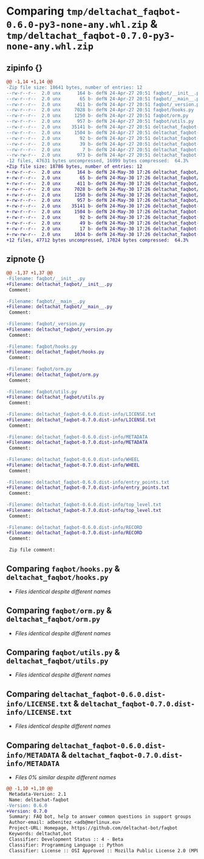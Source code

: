 # Comparing `tmp/deltachat_faqbot-0.6.0-py3-none-any.whl.zip` & `tmp/deltachat_faqbot-0.7.0-py3-none-any.whl.zip`

## zipinfo {}

```diff
@@ -1,14 +1,14 @@
-Zip file size: 18641 bytes, number of entries: 12
--rw-r--r--  2.0 unx      164 b- defN 24-Apr-27 20:51 faqbot/__init__.py
--rw-r--r--  2.0 unx       65 b- defN 24-Apr-27 20:51 faqbot/__main__.py
--rw-r--r--  2.0 unx      411 b- defN 24-Apr-27 20:51 faqbot/_version.py
--rw-r--r--  2.0 unx     7028 b- defN 24-Apr-27 20:51 faqbot/hooks.py
--rw-r--r--  2.0 unx     1250 b- defN 24-Apr-27 20:51 faqbot/orm.py
--rw-r--r--  2.0 unx      957 b- defN 24-Apr-27 20:51 faqbot/utils.py
--rw-r--r--  2.0 unx    35141 b- defN 24-Apr-27 20:51 deltachat_faqbot-0.6.0.dist-info/LICENSE.txt
--rw-r--r--  2.0 unx     1504 b- defN 24-Apr-27 20:51 deltachat_faqbot-0.6.0.dist-info/METADATA
--rw-r--r--  2.0 unx       92 b- defN 24-Apr-27 20:51 deltachat_faqbot-0.6.0.dist-info/WHEEL
--rw-r--r--  2.0 unx       39 b- defN 24-Apr-27 20:51 deltachat_faqbot-0.6.0.dist-info/entry_points.txt
--rw-r--r--  2.0 unx        7 b- defN 24-Apr-27 20:51 deltachat_faqbot-0.6.0.dist-info/top_level.txt
--rw-rw-r--  2.0 unx      973 b- defN 24-Apr-27 20:51 deltachat_faqbot-0.6.0.dist-info/RECORD
-12 files, 47631 bytes uncompressed, 16999 bytes compressed:  64.3%
+Zip file size: 18786 bytes, number of entries: 12
+-rw-r--r--  2.0 unx      164 b- defN 24-May-30 17:26 deltachat_faqbot/__init__.py
+-rw-r--r--  2.0 unx       65 b- defN 24-May-30 17:26 deltachat_faqbot/__main__.py
+-rw-r--r--  2.0 unx      411 b- defN 24-May-30 17:26 deltachat_faqbot/_version.py
+-rw-r--r--  2.0 unx     7028 b- defN 24-May-30 17:26 deltachat_faqbot/hooks.py
+-rw-r--r--  2.0 unx     1250 b- defN 24-May-30 17:26 deltachat_faqbot/orm.py
+-rw-r--r--  2.0 unx      957 b- defN 24-May-30 17:26 deltachat_faqbot/utils.py
+-rw-r--r--  2.0 unx    35141 b- defN 24-May-30 17:26 deltachat_faqbot-0.7.0.dist-info/LICENSE.txt
+-rw-r--r--  2.0 unx     1504 b- defN 24-May-30 17:26 deltachat_faqbot-0.7.0.dist-info/METADATA
+-rw-r--r--  2.0 unx       92 b- defN 24-May-30 17:26 deltachat_faqbot-0.7.0.dist-info/WHEEL
+-rw-r--r--  2.0 unx       49 b- defN 24-May-30 17:26 deltachat_faqbot-0.7.0.dist-info/entry_points.txt
+-rw-r--r--  2.0 unx       17 b- defN 24-May-30 17:26 deltachat_faqbot-0.7.0.dist-info/top_level.txt
+-rw-rw-r--  2.0 unx     1034 b- defN 24-May-30 17:26 deltachat_faqbot-0.7.0.dist-info/RECORD
+12 files, 47712 bytes uncompressed, 17024 bytes compressed:  64.3%
```

## zipnote {}

```diff
@@ -1,37 +1,37 @@
-Filename: faqbot/__init__.py
+Filename: deltachat_faqbot/__init__.py
 Comment: 
 
-Filename: faqbot/__main__.py
+Filename: deltachat_faqbot/__main__.py
 Comment: 
 
-Filename: faqbot/_version.py
+Filename: deltachat_faqbot/_version.py
 Comment: 
 
-Filename: faqbot/hooks.py
+Filename: deltachat_faqbot/hooks.py
 Comment: 
 
-Filename: faqbot/orm.py
+Filename: deltachat_faqbot/orm.py
 Comment: 
 
-Filename: faqbot/utils.py
+Filename: deltachat_faqbot/utils.py
 Comment: 
 
-Filename: deltachat_faqbot-0.6.0.dist-info/LICENSE.txt
+Filename: deltachat_faqbot-0.7.0.dist-info/LICENSE.txt
 Comment: 
 
-Filename: deltachat_faqbot-0.6.0.dist-info/METADATA
+Filename: deltachat_faqbot-0.7.0.dist-info/METADATA
 Comment: 
 
-Filename: deltachat_faqbot-0.6.0.dist-info/WHEEL
+Filename: deltachat_faqbot-0.7.0.dist-info/WHEEL
 Comment: 
 
-Filename: deltachat_faqbot-0.6.0.dist-info/entry_points.txt
+Filename: deltachat_faqbot-0.7.0.dist-info/entry_points.txt
 Comment: 
 
-Filename: deltachat_faqbot-0.6.0.dist-info/top_level.txt
+Filename: deltachat_faqbot-0.7.0.dist-info/top_level.txt
 Comment: 
 
-Filename: deltachat_faqbot-0.6.0.dist-info/RECORD
+Filename: deltachat_faqbot-0.7.0.dist-info/RECORD
 Comment: 
 
 Zip file comment:
```

## Comparing `faqbot/hooks.py` & `deltachat_faqbot/hooks.py`

 * *Files identical despite different names*

## Comparing `faqbot/orm.py` & `deltachat_faqbot/orm.py`

 * *Files identical despite different names*

## Comparing `faqbot/utils.py` & `deltachat_faqbot/utils.py`

 * *Files identical despite different names*

## Comparing `deltachat_faqbot-0.6.0.dist-info/LICENSE.txt` & `deltachat_faqbot-0.7.0.dist-info/LICENSE.txt`

 * *Files identical despite different names*

## Comparing `deltachat_faqbot-0.6.0.dist-info/METADATA` & `deltachat_faqbot-0.7.0.dist-info/METADATA`

 * *Files 0% similar despite different names*

```diff
@@ -1,10 +1,10 @@
 Metadata-Version: 2.1
 Name: deltachat-faqbot
-Version: 0.6.0
+Version: 0.7.0
 Summary: FAQ bot, help to answer common questions in support groups
 Author-email: adbenitez <adb@merlinux.eu>
 Project-URL: Homepage, https://github.com/deltachat-bot/faqbot
 Keywords: deltachat,bot
 Classifier: Development Status :: 4 - Beta
 Classifier: Programming Language :: Python
 Classifier: License :: OSI Approved :: Mozilla Public License 2.0 (MPL 2.0)
```

